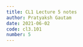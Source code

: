 ```yaml
---
title: CL1 Lecture 5 notes
author: Pratyaksh Gautam
date: 2021-06-02
code: cl3.101
number: 5
---
```


